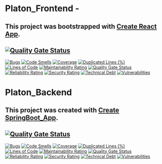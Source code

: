 # Platon_Frontend - 
## This project was bootstrapped with [Create React App](https://github.com/facebook/create-react-app).

[![Quality Gate Status](https://sonarcloud.io/api/project_badges/measure?project=platon_frontend&metric=alert_status)](https://sonarcloud.io/dashboard?id=platon_frontend)
-
[![Bugs](https://sonarcloud.io/api/project_badges/measure?project=platon_frontend&metric=bugs)](https://sonarcloud.io/dashboard?id=platon_frontend)
[![Code Smells](https://sonarcloud.io/api/project_badges/measure?project=platon_frontend&metric=code_smells)](https://sonarcloud.io/dashboard?id=platon_frontend)
[![Coverage](https://sonarcloud.io/api/project_badges/measure?project=platon_frontend&metric=coverage)](https://sonarcloud.io/dashboard?id=platon_frontend)
[![Duplicated Lines (%)](https://sonarcloud.io/api/project_badges/measure?project=platon_frontend&metric=duplicated_lines_density)](https://sonarcloud.io/dashboard?id=platon_frontend)
[![Lines of Code](https://sonarcloud.io/api/project_badges/measure?project=platon_frontend&metric=ncloc)](https://sonarcloud.io/dashboard?id=platon_frontend)
[![Maintainability Rating](https://sonarcloud.io/api/project_badges/measure?project=platon_frontend&metric=sqale_rating)](https://sonarcloud.io/dashboard?id=platon_frontend)
[![Quality Gate Status](https://sonarcloud.io/api/project_badges/measure?project=platon_frontend&metric=alert_status)](https://sonarcloud.io/dashboard?id=platon_frontend)
[![Reliability Rating](https://sonarcloud.io/api/project_badges/measure?project=platon_frontend&metric=reliability_rating)](https://sonarcloud.io/dashboard?id=platon_frontend)
[![Security Rating](https://sonarcloud.io/api/project_badges/measure?project=platon_frontend&metric=security_rating)](https://sonarcloud.io/dashboard?id=platon_frontend)
[![Technical Debt](https://sonarcloud.io/api/project_badges/measure?project=platon_frontend&metric=sqale_index)](https://sonarcloud.io/dashboard?id=platon_frontend)
[![Vulnerabilities](https://sonarcloud.io/api/project_badges/measure?project=platon_frontend&metric=vulnerabilities)](https://sonarcloud.io/dashboard?id=platon_frontend)

# Platon_Backend
## This project was created with [Create SpringBoot_App](https://start.spring.io/).
[![Quality Gate Status](https://sonarcloud.io/api/project_badges/measure?project=platon_backend&metric=alert_status)](https://sonarcloud.io/dashboard?id=platon_backend)
-
[![Bugs](https://sonarcloud.io/api/project_badges/measure?project=platon_backend&metric=bugs)](https://sonarcloud.io/dashboard?id=platon_backend)
[![Code Smells](https://sonarcloud.io/api/project_badges/measure?project=platon_backend&metric=code_smells)](https://sonarcloud.io/dashboard?id=platon_backend)
[![Coverage](https://sonarcloud.io/api/project_badges/measure?project=platon_backend&metric=coverage)](https://sonarcloud.io/dashboard?id=platon_backend)
[![Duplicated Lines (%)](https://sonarcloud.io/api/project_badges/measure?project=platon_backend&metric=duplicated_lines_density)](https://sonarcloud.io/dashboard?id=platon_backend)
[![Lines of Code](https://sonarcloud.io/api/project_badges/measure?project=platon_backend&metric=ncloc)](https://sonarcloud.io/dashboard?id=platon_backend)
[![Maintainability Rating](https://sonarcloud.io/api/project_badges/measure?project=platon_backend&metric=sqale_rating)](https://sonarcloud.io/dashboard?id=platon_backend)
[![Quality Gate Status](https://sonarcloud.io/api/project_badges/measure?project=platon_backend&metric=alert_status)](https://sonarcloud.io/dashboard?id=platon_backend)
[![Reliability Rating](https://sonarcloud.io/api/project_badges/measure?project=platon_backend&metric=reliability_rating)](https://sonarcloud.io/dashboard?id=platon_backend)
[![Security Rating](https://sonarcloud.io/api/project_badges/measure?project=platon_backend&metric=security_rating)](https://sonarcloud.io/dashboard?id=platon_backend)
[![Technical Debt](https://sonarcloud.io/api/project_badges/measure?project=platon_backend&metric=sqale_index)](https://sonarcloud.io/dashboard?id=platon_backend)
[![Vulnerabilities](https://sonarcloud.io/api/project_badges/measure?project=platon_backend&metric=vulnerabilities)](https://sonarcloud.io/dashboard?id=platon_backend)

